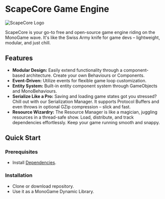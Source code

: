 # ScapeCore Game Engine

![ScapeCore Logo](path/to/logo.png)

ScapeCore is your go-to free and open-source game engine riding on the MonoGame wave. It's like the Swiss Army knife for game devs – lightweight, modular, and just chill.

## Features

- **Modular Design:** Easily extend functionality through a component-based architecture. Create your own Behaviours or Components.
- **Event-Driven:** Utilize events for flexible game loop customization.
- **Entity System:** Built-in entity component system through GameObjects and MonoBehaviours.
- **Serialize Like a Pro:** Saving and loading game states got you stressed? Chill out with our Serialization Manager. It supports Protocol Buffers and even throws in optional GZip compression – slick and fast.
- **Resource Wizardry:** The Resource Manager is like a magician, juggling resources in a thread-safe show. Load, distribute, and track dependencies effortlessly. Keep your game running smooth and snappy.
  
## Quick Start

### Prerequisites

- Install [Dependencies](https://github.com/Papishushi/ScapeCore/network/dependencies).

### Installation

- Clone or download repository.
- Use it as a MonoGame Dynamic Library.
